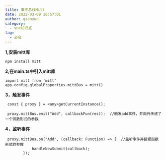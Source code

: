 ```yaml
---
title: 事件总线Mitt
date: 2022-03-09 16:57:01
author: qianxun
category: 
  - vue知识点
tag: 
  - 必会
---
```




**1,安装mitt库**

```vue
npm install mitt
```

**2,在main.ts中引入mitt库**

```vue
import mitt from 'mitt'
app.config.globalProperties.mittBus = mitt()
```



**3，触发事件**

```vue
 const { proxy } = <any>getCurrentInstance();
     
 proxy.mittBus.emit("Add", callbackFun(res));  //触发add事件，并向外传递了一个函数形式的参数
```

**4，监听事件**

```
 proxy.mittBus.on("Add", (callback: Function) => {  //监听事件并接受函数形式的参数
            handleNewSubmit(callback); 
        });
```

